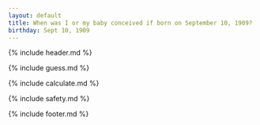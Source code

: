 ```yaml
---
layout: default
title: When was I or my baby conceived if born on September 10, 1909?
birthday: Sept 10, 1909
---
```


{% include header.md %}

{% include guess.md %}

{% include calculate.md %}

{% include safety.md %}

{% include footer.md %}



